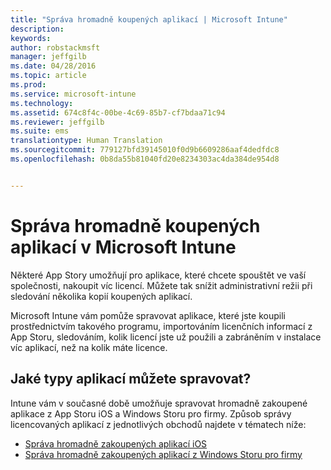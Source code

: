 ```yaml
---
title: "Správa hromadně koupených aplikací | Microsoft Intune"
description: 
keywords: 
author: robstackmsft
manager: jeffgilb
ms.date: 04/28/2016
ms.topic: article
ms.prod: 
ms.service: microsoft-intune
ms.technology: 
ms.assetid: 674c8f4c-00be-4c69-85b7-cf7bdaa71c94
ms.reviewer: jeffgilb
ms.suite: ems
translationtype: Human Translation
ms.sourcegitcommit: 779127bfd39145010f0d9b6609286aaf4dedfdc8
ms.openlocfilehash: 0b8da55b81040fd20e8234303ac4da384de954d8


---
```


# Správa hromadně koupených aplikací v Microsoft Intune

Některé App Story umožňují pro aplikace, které chcete spouštět ve vaší společnosti, nakoupit víc licencí. Můžete tak snížit administrativní režii při sledování několika kopií koupených aplikací.

Microsoft Intune vám pomůže spravovat aplikace, které jste koupili prostřednictvím takového programu, importováním licenčních informací z App Storu, sledováním, kolik licencí jste už použili a zabráněním v instalace víc aplikací, než na kolik máte licence.

## Jaké typy aplikací můžete spravovat?

Intune vám v současné době umožňuje spravovat hromadně zakoupené aplikace z App Storu iOS a Windows Storu pro firmy.
Způsob správy licencovaných aplikací z jednotlivých obchodů najdete v tématech níže:

- [Správa hromadně zakoupených aplikací iOS](manage-ios-apps-you-purchased-through-a-volume-purchase-program-with-microsoft-intune.md)
- [Správa hromadně zakoupených aplikací z Windows Storu pro firmy](manage-apps-you-purchased-from-the-windows-store-for-business-with-microsoft-intune.md)






<!--HONumber=Jun16_HO4-->


